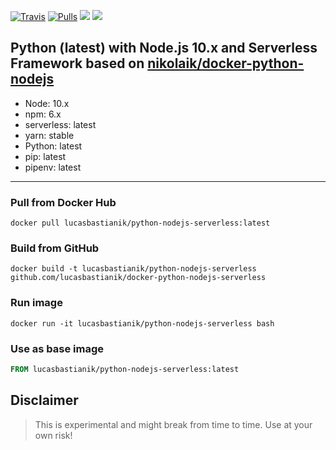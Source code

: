 [![Travis](https://img.shields.io/travis/lucasbastianik/docker-python-nodejs-serverless.svg?style=flat-square)](https://travis-ci.org/lucasbastianik/docker-python-nodejs-serverless)
[![Pulls](https://img.shields.io/docker/pulls/lucasbastianik/python-nodejs-serverless.svg?style=flat-square)](https://hub.docker.com/r/lucasbastianik/python-nodejs-serverless/)
![](https://img.shields.io/microbadger/image-size/lucasbastianik/python-nodejs-serverless.svg)
![](https://img.shields.io/github/license/lucabastianik/docker-python-nodejs-serverless.svg)

## Python (latest) with Node.js 10.x and Serverless Framework based on [nikolaik/docker-python-nodejs](https://github.com/nikolaik/docker-python-nodejs)
- Node: 10.x
- npm: 6.x
- serverless: latest
- yarn: stable
- Python: latest
- pip: latest
- pipenv: latest

----
### Pull from Docker Hub
```
docker pull lucasbastianik/python-nodejs-serverless:latest
```

### Build from GitHub
```
docker build -t lucasbastianik/python-nodejs-serverless github.com/lucasbastianik/docker-python-nodejs-serverless
```

### Run image
```
docker run -it lucasbastianik/python-nodejs-serverless bash
```

### Use as base image
```Dockerfile
FROM lucasbastianik/python-nodejs-serverless:latest
```

## Disclaimer
> This is experimental and might break from time to time. Use at your own risk!
